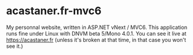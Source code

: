 # acastaner.fr-mvc6
My personnal website, written in ASP.NET vNext / MVC6. This application runs fine under Linux with DNVM beta 5/Mono 4.0.1. You can see it live at https://acastaner.fr (unless it's broken at that time, in that case you won't see it.)